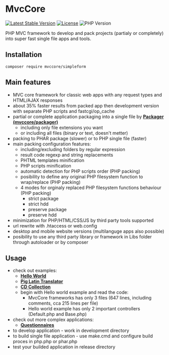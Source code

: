 # MvcCore

[![Latest Stable Version](https://img.shields.io/badge/Stable-v3.1.2-brightgreen.svg?style=plastic)](https://github.com/mvccore/example-helloworld/releases)
[![License](https://img.shields.io/badge/Licence-BSD-brightgreen.svg?style=plastic)](https://github.com/mvccore/example-helloworld/blob/master/LICENCE.md)
![PHP Version](https://img.shields.io/badge/PHP->=5.3-brightgreen.svg?style=plastic)

PHP MVC framework to develop and pack projects (partialy or completely) into super fast single file apps and tools.

## Installation
```shell
composer require mvccore/simpleform
```

## Main features
- MVC core framework for classic web apps with any request types and HTML/AJAX responses
- about 35% faster results from packed app then development version with separate PHP scripts and fastcgi/op_cache
- partial or complete application packaging into a single file by [**Packager (mvccore/packager)**](https://github.com/mvccore/packager)
	- including only file extensions you want
	- or including all files (binary or text, doesn't metter)
- packing to PHAR package (slower) or to PHP single file (faster)
- main packing configuration features:
	- including/excluding folders by regular expression
	- result code regexp and string replacements
	- PHTML templates minification
	- PHP scripts minification
	- automatic detection for PHP scripts order (PHP packing)
	- posibility to define any original PHP filesystem function to wrap/replace (PHP packing)
	- 4 modes for orginaly replaced PHP filesystem functions behaviour (PHP packing)
		- strict package
		- strict hdd
		- preserve package
		- preserve hdd
- minimization for PHP/HTML/CSS/JS by third party tools supported
- url rewrite with .htaccess or web.config
- desktop and mobile website versions (multilanguge apps also possible)
- posibility to use any third party library or framework in Libs folder through autoloader or by composer

## Usage
- check out examples:
	- [**Hello World**](https://github.com/mvccore/example-helloworld)
	- [**Pig Latin Translator**](https://github.com/mvccore/example-translator)
	- [**CD Collection**](https://github.com/mvccore/example-cdcol)
	- begin with Hello world example and read the code:
		- MvcCore frameworks has only 3 files (647 lines, including comments, cca 215 lines per file)
		- Hello world example has only 2 important controllers (Default.php and Base.php)
- check out more complex applications:
	- [**Questionnaires**](https://github.com/mvccore/app-questionnaires)
- to develop application - work in development directory
- to build single file application - use make.cmd and configure build proces in php.php or phar.php
- test your builded application in release directory
